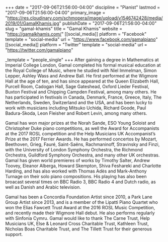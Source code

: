 +++
date = "2017-09-06T21:56:00-04:00"
discipline = "Pianist"
lastmod = "2017-09-06T21:56:00-04:00"
primary_image = "https://res.cloudinary.com/schmopera/image/upload/v1546742428/media/2019/01/GamalKhamis.jpg"
publishDate = "2017-09-06T21:56:00-04:00"
slug = "gamal-khamis"
title = "Gamal Khamis"
website = "https://gamalkhamis.com/"
[[social_media]]
platform = "Facebook"
template = "social-media"
url = "https://www.facebook.com/gamalpiano"
[[social_media]]
platform = "Twitter"
template = "social-media"
url = "https://twitter.com/gamalpiano"

_template = "people_single"
+++
After gaining a degree in Mathematics at Imperial College London, Gamal completed his formal musical education at the Royal College of Music, where he studied with Niel Immelman, Simon Lepper, Ashley Wass and Andrew Ball. He first performed at the Wigmore Hall at the age of ten, and has since appeared at the Queen Elizabeth Hall, Purcell Room, Cadogan Hall, Sage Gateshead, Oxford Lieder Festival, Buxton Festival and Chipping Campden Festival, among many others. He has participated in festivals in Canada, Denmark, France, Greece, Italy, The Netherlands, Sweden, Switzerland and the USA, and has been lucky to work with musicians including Mitsuko Uchida, Richard Goode, Paul Badura-Skoda, Leon Fleisher and Robert Levin, among many others.

Gamal has won major prizes at the Norah Sande, ESO Young Soloist and Christopher Duke piano competitions, as well the Award for Accompanists at the 2017 ROSL competition and the Help Musicians UK Accompanist’s Prize at the 2017 Ferrier Awards. He has performed concertos by Mozart, Beethoven, Grieg, Fauré, Saint-Saëns, Rachmaninoff, Stravinsky and Finzi, with the University of London Symphony Orchestra, the Richmond Orchestra, Guildford Symphony Orchestra, and many other UK orchestras. Gamal has given world premieres of works by Timothy Salter, Andrew Toovey, Eleanor Alberga, Howard Skempton, Shiva Feshareki and Charlotte Harding, and has also worked with Thomas Adès and Mark-Anthony Turnage on their solo piano compositions. His playing has also been broacast several times on BBC Radio 3, BBC Radio 4 and Dutch radio, as well as Danish and Arabic television.

Gamal has been a Concordia Foundation Artist since 2010, a Park Lane Group Artist since 2013, and is a member of the Lipatti Piano Quartet who won the Elias Fawcett Trust Award at the 2016 ROSL Music Competition, and recently made their Wigmore Hall debut. He also performs regularly with Sinfonia Cymru. Gamal would like to thank The Carne Trust, Help Musicians UK, Else & Leonard Cross Charitable Trust, Kathleen Trust, Nicholas Boas Charitable Trust, and The Tillett Trust for their generous support.